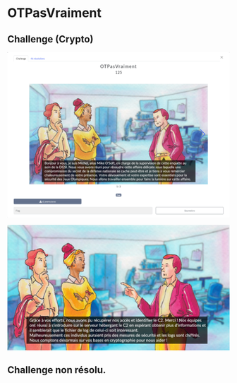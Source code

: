 # OTPasVraiment
## Challenge (Crypto)

<p align="center">
    <img src="./ressources/challenge.png" width=800>
</p>
<p align="center">
    <img src="./ressources/CTFD_STORY_Diapositive20.jpeg" width=600>
</p>

## Challenge non résolu.